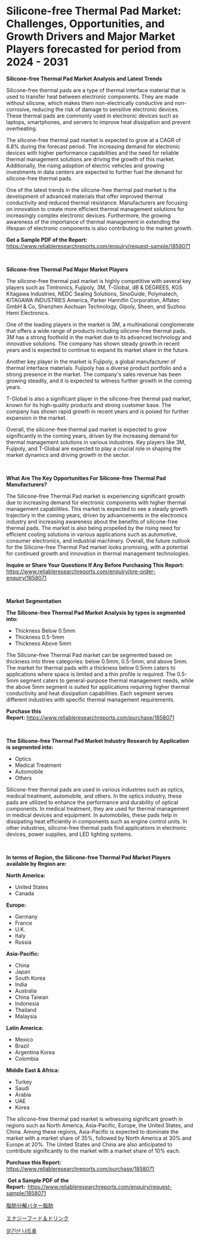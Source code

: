 <p><h1>Silicone-free Thermal Pad Market: Challenges, Opportunities, and Growth Drivers and Major Market Players forecasted for period from 2024 - 2031</h1></p><p><strong>Silicone-free Thermal Pad Market Analysis and Latest Trends</strong></p>
<p><p>Silicone-free thermal pads are a type of thermal interface material that is used to transfer heat between electronic components. They are made without silicone, which makes them non-electrically conductive and non-corrosive, reducing the risk of damage to sensitive electronic devices. These thermal pads are commonly used in electronic devices such as laptops, smartphones, and servers to improve heat dissipation and prevent overheating.</p><p>The silicone-free thermal pad market is expected to grow at a CAGR of 6.8% during the forecast period. The increasing demand for electronic devices with higher performance capabilities and the need for reliable thermal management solutions are driving the growth of this market. Additionally, the rising adoption of electric vehicles and growing investments in data centers are expected to further fuel the demand for silicone-free thermal pads.</p><p>One of the latest trends in the silicone-free thermal pad market is the development of advanced materials that offer improved thermal conductivity and reduced thermal resistance. Manufacturers are focusing on innovation to create more efficient thermal management solutions for increasingly complex electronic devices. Furthermore, the growing awareness of the importance of thermal management in extending the lifespan of electronic components is also contributing to the market growth.</p></p>
<p><strong>Get a Sample PDF of the Report:&nbsp;</strong> <a href="https://www.reliableresearchreports.com/enquiry/request-sample/1858071">https://www.reliableresearchreports.com/enquiry/request-sample/1858071</a></p>
<p>&nbsp;</p>
<p><strong>Silicone-free Thermal Pad Major Market Players</strong></p>
<p><p>The silicone-free thermal pad market is highly competitive with several key players such as Timtronics, Fujipoly, 3M, T-Global, dB & DEGREES, KGS Kitagawa Industries, NEDC Sealing Solutions, SinoGuide, Polymatech, KITAGAWA INDUSTRIES America, Parker Hannifin Corporation, Alfatec GmbH & Co, Shenzhen Aochuan Technology, Glpoly, Sheen, and Suzhou Hemi Electronics.</p><p>One of the leading players in the market is 3M, a multinational conglomerate that offers a wide range of products including silicone-free thermal pads. 3M has a strong foothold in the market due to its advanced technology and innovative solutions. The company has shown steady growth in recent years and is expected to continue to expand its market share in the future.</p><p>Another key player in the market is Fujipoly, a global manufacturer of thermal interface materials. Fujipoly has a diverse product portfolio and a strong presence in the market. The company's sales revenue has been growing steadily, and it is expected to witness further growth in the coming years.</p><p>T-Global is also a significant player in the silicone-free thermal pad market, known for its high-quality products and strong customer base. The company has shown rapid growth in recent years and is poised for further expansion in the market.</p><p>Overall, the silicone-free thermal pad market is expected to grow significantly in the coming years, driven by the increasing demand for thermal management solutions in various industries. Key players like 3M, Fujipoly, and T-Global are expected to play a crucial role in shaping the market dynamics and driving growth in the sector.</p></p>
<p>&nbsp;</p>
<p><strong>What Are The Key Opportunities For Silicone-free Thermal Pad Manufacturers?</strong></p>
<p><p>The Silicone-free Thermal Pad market is experiencing significant growth due to increasing demand for electronic components with higher thermal management capabilities. This market is expected to see a steady growth trajectory in the coming years, driven by advancements in the electronics industry and increasing awareness about the benefits of silicone-free thermal pads. The market is also being propelled by the rising need for efficient cooling solutions in various applications such as automotive, consumer electronics, and industrial machinery. Overall, the future outlook for the Silicone-free Thermal Pad market looks promising, with a potential for continued growth and innovation in thermal management technologies.</p></p>
<p><strong>Inquire or Share Your Questions If Any Before Purchasing This Report:</strong> <a href="https://www.reliableresearchreports.com/enquiry/pre-order-enquiry/1858071">https://www.reliableresearchreports.com/enquiry/pre-order-enquiry/1858071</a></p>
<p>&nbsp;</p>
<p><strong>Market Segmentation</strong></p>
<p><strong>The Silicone-free Thermal Pad Market Analysis by types is segmented into:</strong></p>
<p><ul><li>Thickness Below 0.5mm</li><li>Thickness 0.5-5mm</li><li>Thickness Above 5mm</li></ul></p>
<p><p>The Silicone-free Thermal Pad market can be segmented based on thickness into three categories: below 0.5mm, 0.5-5mm, and above 5mm. The market for thermal pads with a thickness below 0.5mm caters to applications where space is limited and a thin profile is required. The 0.5-5mm segment caters to general-purpose thermal management needs, while the above 5mm segment is suited for applications requiring higher thermal conductivity and heat dissipation capabilities. Each segment serves different industries with specific thermal management requirements.</p></p>
<p><strong>Purchase this Report:&nbsp;</strong><a href="https://www.reliableresearchreports.com/purchase/1858071">https://www.reliableresearchreports.com/purchase/1858071</a></p>
<p>&nbsp;</p>
<p><strong>The Silicone-free Thermal Pad Market Industry Research by Application is segmented into:</strong></p>
<p><ul><li>Optics</li><li>Medical Treatment</li><li>Automobile</li><li>Others</li></ul></p>
<p><p>Silicone-free thermal pads are used in various industries such as optics, medical treatment, automobile, and others. In the optics industry, these pads are utilized to enhance the performance and durability of optical components. In medical treatment, they are used for thermal management in medical devices and equipment. In automobiles, these pads help in dissipating heat efficiently in components such as engine control units. In other industries, silicone-free thermal pads find applications in electronic devices, power supplies, and LED lighting systems.</p></p>
<p>&nbsp;</p>
<p><strong>In terms of Region, the Silicone-free Thermal Pad Market Players available by Region are:</strong></p>
<p>
    <p> <strong> North America: </strong>
        <ul>
            <li>United States</li>
            <li>Canada</li>
        </ul>
        </p> 
    <p> <strong> Europe: </strong>
        <ul>
            <li>Germany</li>
            <li>France</li>
            <li>U.K.</li>
            <li>Italy</li>
            <li>Russia</li>
        </ul>
        </p> 
    <p> <strong> Asia-Pacific: </strong>
        <ul>
            <li>China</li>
            <li>Japan</li>
            <li>South Korea</li>
            <li>India</li>
            <li>Australia</li>
            <li>China Taiwan</li>
            <li>Indonesia</li>
            <li>Thailand</li>
            <li>Malaysia</li>
        </ul>
        </p> 
    <p> <strong> Latin America: </strong>
        <ul>
            <li>Mexico</li>
            <li>Brazil</li>
            <li>Argentina Korea</li>
            <li>Colombia</li>
        </ul>
        </p> 
    <p> <strong> Middle East & Africa: </strong>
        <ul>
            <li>Turkey</li>
            <li>Saudi</li>
            <li>Arabia</li>
            <li>UAE</li>
            <li>Korea</li>
        </ul>
    </p>
    </p>
<p><p>The silicone-free thermal pad market is witnessing significant growth in regions such as North America, Asia-Pacific, Europe, the United States, and China. Among these regions, Asia-Pacific is expected to dominate the market with a market share of 35%, followed by North America at 30% and Europe at 20%. The United States and China are also anticipated to contribute significantly to the market with a market share of 10% each.</p></p>
<p><strong>Purchase this Report: </strong><a href="https://www.reliableresearchreports.com/purchase/1858071">https://www.reliableresearchreports.com/purchase/1858071</a></p>
<p>&nbsp;<strong>Get a Sample PDF of the Report:&nbsp;&nbsp;</strong><a href="https://www.reliableresearchreports.com/enquiry/request-sample/1858071">https://www.reliableresearchreports.com/enquiry/request-sample/1858071</a></p>
<p><strong></strong></p>
<p><p><a href="https://medium.com/@nicolaseller56452023/%E3%83%AA%E3%83%9D%E3%83%A9%E3%82%A4%E3%82%BA%E3%81%95%E3%82%8C%E3%81%9F%E3%83%90%E3%82%BF%E3%83%BC%E8%84%82%E8%82%AA%E3%81%AE%E5%B8%82%E5%A0%B4%E6%8C%87%E6%A8%99%E3%81%AE%E3%83%87%E3%82%B3%E3%83%BC%E3%83%89-%E5%B8%82%E5%A0%B4%E3%82%B7%E3%82%A7%E3%82%A2-%E3%83%88%E3%83%AC%E3%83%B3%E3%83%89-%E6%88%90%E9%95%B7%E3%83%91%E3%82%BF%E3%83%BC%E3%83%B3-340c4f8f03d0">脂肪分解バター脂肪</a></p><p><a href="https://medium.com/@wesleyeilly8796202/%E3%82%A8%E3%83%8A%E3%82%B8%E3%83%BC%E3%83%95%E3%83%BC%E3%83%89%E3%81%A8%E9%A3%B2%E6%96%99%E5%B8%82%E5%A0%B4%E3%81%AE%E3%82%A4%E3%83%B3%E3%82%B5%E3%82%A4%E3%83%88-%E5%B8%82%E5%A0%B4%E5%8B%95%E5%90%91-%E6%88%90%E9%95%B7-2024%E5%B9%B4%E3%81%8B%E3%82%892031%E5%B9%B4%E3%81%BE%E3%81%A7%E3%81%AE%E4%BA%88%E6%B8%AC-dbb286c53a37">エナジーフード＆ドリンク</a></p><p><a href="https://medium.com/@genius6587678/%EC%86%8C%EB%93%90-%EC%95%8C%EA%B8%B0%EB%84%A4%EC%9D%B4%ED%8A%B8-%EC%8B%9C%EC%9E%A5-%EB%B6%84%EC%84%9D-cagr-%EC%8B%9C%EC%9E%A5-%EC%84%B8%EB%B6%84%ED%99%94-%EB%B0%8F-%EA%B8%80%EB%A1%9C%EB%B2%8C-%EC%82%B0%EC%97%85-%EA%B0%9C%EC%9A%94-021d65dc8af0">알긴산 나트륨</a></p></p>